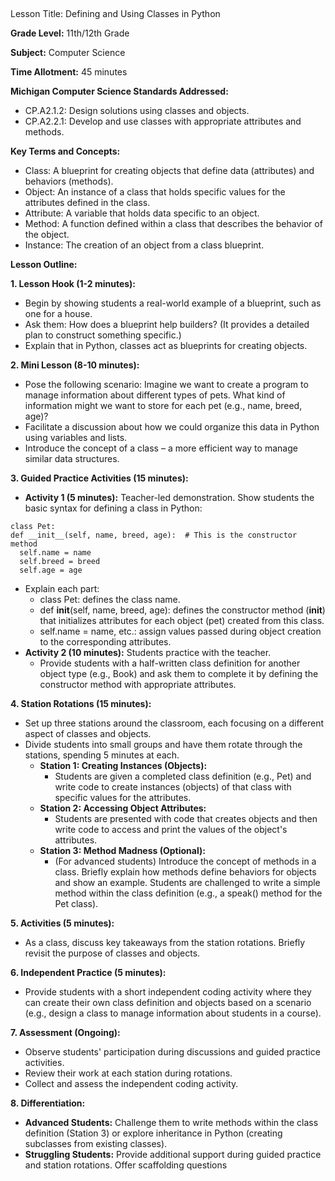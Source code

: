 ##
Lesson Title: Defining and Using Classes in Python

**Grade Level:** 11th/12th Grade

**Subject:** Computer Science

**Time Allotment:** 45 minutes

**Michigan Computer Science Standards Addressed:**

- CP.A2.1.2: Design solutions using classes and objects.
- CP.A2.2.1: Develop and use classes with appropriate attributes and methods.

**Key Terms and Concepts:**

- Class: A blueprint for creating objects that define data (attributes) and behaviors (methods).
- Object: An instance of a class that holds specific values for the attributes defined in the class.
- Attribute: A variable that holds data specific to an object.
- Method: A function defined within a class that describes the behavior of the object.
- Instance: The creation of an object from a class blueprint.

**Lesson Outline:**

**1. Lesson Hook (1-2 minutes):**

- Begin by showing students a real-world example of a blueprint, such as one for a house.
- Ask them: How does a blueprint help builders? (It provides a detailed plan to construct something specific.)
- Explain that in Python, classes act as blueprints for creating objects.

**2. Mini Lesson (8-10 minutes):**

- Pose the following scenario: Imagine we want to create a program to manage information about different types of pets. What kind of information might we want to store for each pet (e.g., name, breed, age)?
- Facilitate a discussion about how we could organize this data in Python using variables and lists.
- Introduce the concept of a class – a more efficient way to manage similar data structures.

**3. Guided Practice Activities (15 minutes):**

- **Activity 1 (5 minutes):** Teacher-led demonstration. Show students the basic syntax for defining a class in Python:


```
class Pet:
def __init__(self, name, breed, age):  # This is the constructor method
  self.name = name
  self.breed = breed
  self.age = age
```
- Explain each part:
  - class Pet: defines the class name.
  - def __init__(self, name, breed, age): defines the constructor method (__init__) that initializes attributes for each object (pet) created from this class.
  - self.name = name, etc.: assign values passed during object creation to the corresponding attributes.
- **Activity 2 (10 minutes):** Students practice with the teacher.
  - Provide students with a half-written class definition for another object type (e.g., Book) and ask them to complete it by defining the constructor method with appropriate attributes.

**4. Station Rotations (15 minutes):**

- Set up three stations around the classroom, each focusing on a different aspect of classes and objects.
- Divide students into small groups and have them rotate through the stations, spending 5 minutes at each.
  - **Station 1: Creating Instances (Objects):**
    - Students are given a completed class definition (e.g., Pet) and write code to create instances (objects) of that class with specific values for the attributes.
  - **Station 2: Accessing Object Attributes:**
    - Students are presented with code that creates objects and then write code to access and print the values of the object's attributes.
  - **Station 3: Method Madness (Optional):**
    - (For advanced students) Introduce the concept of methods in a class. Briefly explain how methods define behaviors for objects and show an example. Students are challenged to write a simple method within the class definition (e.g., a speak() method for the Pet class).

**5. Activities (5 minutes):**

- As a class, discuss key takeaways from the station rotations. Briefly revisit the purpose of classes and objects.

**6. Independent Practice (5 minutes):**

- Provide students with a short independent coding activity where they can create their own class definition and objects based on a scenario (e.g., design a class to manage information about students in a course).

**7. Assessment (Ongoing):**

- Observe students' participation during discussions and guided practice activities.
- Review their work at each station during rotations.
- Collect and assess the independent coding activity.

**8. Differentiation:**

- **Advanced Students:** Challenge them to write methods within the class definition (Station 3) or explore inheritance in Python (creating subclasses from existing classes).
- **Struggling Students:** Provide additional support during guided practice and station rotations. Offer scaffolding questions
